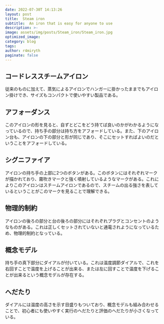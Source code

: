 ```yaml
---
date: 2022-07-30T 14:13:26
layout: post
title:  Steam iron
subtitle:  An iron that is easy for anyone to use
description: >-
image: assets/img/posts/Steam_iron/Steam_iron.jpg
optimized_image: 
category: blog
tags: 
author: r4miryth
paginate: false
---
```


## コードレススチームアイロン

従来のものに加えて、蒸気によるアイロンでハンガーに掛かったままでもアイロン掛けでき、サイズもコンパクトで使いやすい製品である。

## アフォーダンス

このアイロンの形を見ると、自ずとどこをどう持てば良いのかがわかるようになっているので、持ち手の部分は持ち方をアフォードしている。また、下のアイロン台も、アイロンの下の部分と形が同じであり、そこにセットすればよいのだということをアフォードしている。

## シグニファイア

アイロンの持ち手の上部に2つのボタンがある。このボタンにはそれぞれマークが描かれており、霧吹きマークと強く噴射しているようなマークがある。これによりこのアイロンはスチームアイロンであるので、スチームの出る強さを表しているということがこのマークを見ることで理解できる。

## 物理的制約

アイロンの後ろの部分と台の後ろの部分にはそれぞれプラグとコンセントのようなものがある。これは正しくセットされていないと通電されようになっているため、物理的制約となっている。

## 概念モデル

持ち手の真下部分にダイアルが付いている。これは温度調節ダイアルで、これを右回すことで温度を上げることが出来る、または左に回すことで温度を下げることが出来るという概念モデルが存在する。

## へだたり

ダイアルには温度の高さを示す目盛りもついており、概念モデルも組み合わせることで、初心者にも使いやすく実行のへだたりと評価のへだたりが小さくなっている。